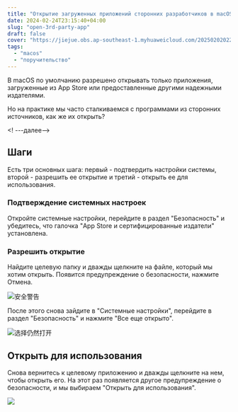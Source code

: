 ```yaml
---
title: "Открытие загруженных приложений сторонних разработчиков в macOS"
date: 2024-02-24T23:15:40+04:00
slug: "open-3rd-party-app"
draft: false
cover: "https://jiejue.obs.ap-southeast-1.myhuaweicloud.com/20250202022256132.webp"
tags:
  - "macos"
  - "поручительство"
---
```


В macOS по умолчанию разрешено открывать только приложения, загруженные из App Store или предоставленные другими надежными издателями.

Но на практике мы часто сталкиваемся с программами из сторонних источников, как же их открыть?

<! ---далее-->

## Шаги

Есть три основных шага: первый - подтвердить настройки системы, второй - разрешить ее открытие и третий - открыть ее для использования.

### Подтверждение системных настроек
Откройте системные настройки, перейдите в раздел "Безопасность" и убедитесь, что галочка "App Store и сертифицированные издатели" установлена.

### Разрешить открытие
Найдите целевую папку и дважды щелкните на файле, который мы хотим открыть. Появится предупреждение о безопасности, нажмите Отмена.

![安全警告](https://jiejue.obs.ap-southeast-1.myhuaweicloud.com/20250202022350696.webp)

После этого снова зайдите в "Системные настройки", перейдите в раздел "Безопасность" и нажмите "Все еще открыто".

![选择仍然打开](https://jiejue.obs.ap-southeast-1.myhuaweicloud.com/20250202022413305.webp)

## Открыть для использования
Снова вернитесь к целевому приложению и дважды щелкните на нем, чтобы открыть его. На этот раз появляется другое предупреждение о безопасности, и мы выбираем "Открыть для использования".

![](https://img.ilikemac.com/Screenshot_2024-02-24_at_23.45.06.png)
